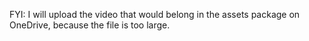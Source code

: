 FYI: I will upload the video that would belong in the assets package on OneDrive, because the file is too large.
